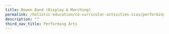 ```yaml
---
title: Bowen Band (Display & Marching)
permalink: /holistic-education/co-curricular-activities-ccas/performing-arts/bowen-band-display-marching
description: ""
third_nav_title: Performing Arts
---
```

